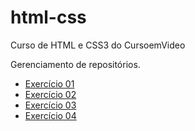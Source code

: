 # html-css
 
 Curso de HTML e CSS3 do CursoemVideo

 Gerenciamento de repositórios.

<ul>
    <li><a href= "https://joaolollob.github.io/html-css/EX001/index.html">Exercício 01</a>
    <li><a href= "https://joaolollob.github.io/html-css/EX002/index.html">Exercício 02</a>
    <li><a href= "https://joaolollob.github.io/html-css/EX003/index.html">Exercício 03</a>
    <li><a href= "https://joaolollob.github.io/html-css/EX004/index.html">Exercício 04</a>
</ul>